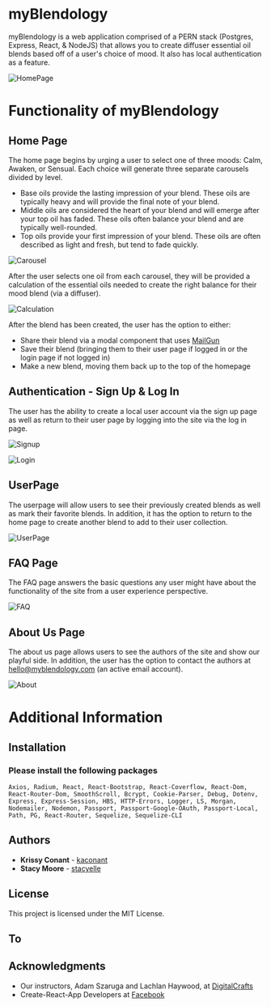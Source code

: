 # myBlendology

myBlendology is a web application comprised of a PERN stack (Postgres, Express, React, & NodeJS) that allows you to create diffuser essential oil blends based off of a user's choice of mood. It also has local authentication as a feature.  

![HomePage](https://github.com/kaconant/oils-api/blob/master/client/public/img/readme-img/homepage.png)

# Functionality of myBlendology

## Home Page 

The home page begins by urging a user to select one of three moods: Calm, Awaken, or Sensual. Each choice will generate three separate carousels divided by level. 

* Base oils provide the lasting impression of your blend. These oils are typically heavy and will provide the final note of your blend.
* Middle oils are considered the heart of your blend and will emerge after your top oil has faded. These oils often balance your blend and are typically well-rounded.
* Top oils provide your first impression of your blend. These oils are often described as light and fresh, but tend to fade quickly.

![Carousel](https://github.com/kaconant/oils-api/blob/master/client/public/img/readme-img/carousel.png)

After the user selects one oil from each carousel, they will be provided a calculation of the essential oils needed to create the right balance for their mood blend (via a diffuser). 

![Calculation](https://github.com/kaconant/oils-api/blob/master/client/public/img/readme-img/calculation.png)

After the blend has been created, the user has the option to either:

* Share their blend via a modal component that uses [MailGun](https://www.mailgun.com/)
* Save their blend (bringing them to their user page if logged in or the login page if not logged in)
* Make a new blend, moving them back up to the top of the homepage

## Authentication - Sign Up & Log In

The user has the ability to create a local user account via the sign up page as well as return to their user page by logging into the site via the log in page. 

![Signup](https://github.com/kaconant/oils-api/blob/master/client/public/img/readme-img/signup.png)

![Login](https://github.com/kaconant/oils-api/blob/master/client/public/img/readme-img/login.png)

## UserPage

The userpage will allow users to see their previously created blends as well as mark their favorite blends. In addition, it has the option to return to the home page to create another blend to add to their user collection. 

![UserPage](https://github.com/kaconant/oils-api/blob/master/client/public/img/readme-img/userpage.png)

## FAQ Page

The FAQ page answers the basic questions any user might have about the functionality of the site from a user experience perspective. 

![FAQ](https://github.com/kaconant/oils-api/blob/master/client/public/img/readme-img/faq.png)

## About Us Page

The about us page allows users to see the authors of the site and show our playful side. In addition, the user has the option to contact the authors at hello@myblendology.com (an active email account).

![About](https://github.com/kaconant/oils-api/blob/master/client/public/img/readme-img/aboutus.png)

# Additional Information

## Installation

### Please install the following packages

```
Axios, Radium, React, React-Bootstrap, React-Coverflow, React-Dom, React-Router-Dom, SmoothScroll, Bcrypt, Cookie-Parser, Debug, Dotenv, Express, Express-Session, HBS, HTTP-Errors, Logger, LS, Morgan, Nodemailer, Nodemon, Passport, Passport-Google-OAuth, Passport-Local, Path, PG, React-Router, Sequelize, Sequelize-CLI
```

## Authors

* **Krissy Conant** - [kaconant](https://github.com/kaconant)
* **Stacy Moore** - [stacyelle](https://github.com/stacyelle)

## License

This project is licensed under the MIT License.

## To 

## Acknowledgments

* Our instructors, Adam Szaruga and Lachlan Haywood, at [DigitalCrafts](https://www.digitalcrafts.com/)
* Create-React-App Developers at [Facebook](https://github.com/facebook/create-react-app)
